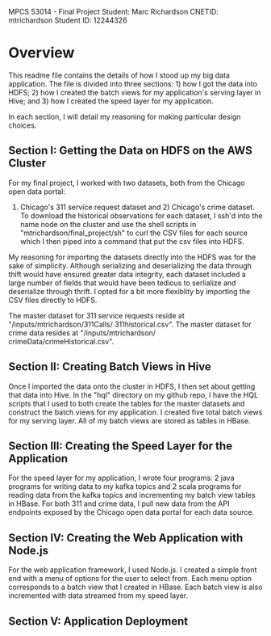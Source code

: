 MPCS 53014 - Final Project
Student: Marc Richardson
CNETID: mtrichardson
Student ID: 12244326

# Overview

This readme file contains the details of how I stood up my big data application. The file is
divided into three sections: 1) how I got the data into HDFS; 2) how I created the batch views
for my application's serving layer in Hive; and 3) how I created the speed layer for my 
application.

In each section, I will detail my reasoning for making particular design choices.

## Section I: Getting the Data on HDFS on the AWS Cluster

For my final project, I worked with two datasets, both from the Chicago open data portal:
1) Chicago's 311 service request dataset and 2) Chicago's crime dataset. To download the
historical observations for each dataset, I ssh'd into the name node on the cluster and use 
the shell scripts in "mtrichardson/final_project/sh" to curl the CSV files for each source 
which I then piped into a command that put the csv files into HDFS.

My reasoning for importing the datasets directly into the HDFS was for the sake of simplicity.
Although serializing and deserializing the data through thift would have ensured greater data
integrity, each dataset included a large number of fields that would have been tedious to 
serlialize and deserialize through thrift. I opted for a bit more flexiblity by importing
the CSV files directly to HDFS.

The master dataset for 311 service requests reside at "/inputs/mtrichardson/311Calls/
311historical.csv". The master dataset for crime data resides at "/inputs/mtrichardson/
crimeData/crimeHistorical.csv".

## Section II: Creating Batch Views in Hive

Once I imported the data onto the cluster in HDFS, I then set about getting that data into 
Hive. In the "hql" directory on my github repo, I have the HQL scripts that I used to both 
create the tables for the master datasets and construct the batch views for my application. I 
created five total batch views for my serving layer. All of my batch views are stored as 
tables in HBase.

## Section III: Creating the Speed Layer for the Application

For the speed layer for my application, I wrote four programs: 2 java programs for writing 
data to my kafka topics and 2 scala programs for reading data from the kafka topics and
incrementing my batch view tables in HBase. For both 311 and crime data, I pull new data from
the API endpoints exposed by the Chicago open data portal for each data source.

## Section IV: Creating the Web Application with Node.js

For the web application framework, I used Node.js. I created a simple front end with a menu of
options for the user to select from. Each menu option corresponds to a batch view that I 
created in HBase. Each batch view is also incremented with data streamed from my speed layer.

## Section V: Application Deployment


